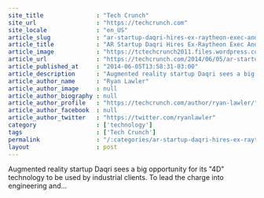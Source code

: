 ```yaml
---
site_title               : "Tech Crunch"
site_url                 : "https://techcrunch.com"
site_locale              : "en_US"
article_slug             : "ar-startup-daqri-hires-ex-raytheon-exec-andy-lowery-as-it-expands-sales-to-industrial-clients"
article_title            : "AR Startup Daqri Hires Ex-Raytheon Exec Andy Lowery As It Expands Sales To Industrial Clients"
article_image            : "https://tctechcrunch2011.files.wordpress.com/2014/06/daqri-execs.jpg?w=764&h=400&crop=1"
article_url              : "https://techcrunch.com/2014/06/05/ar-startup-daqri-hires-ex-raytheon-exec-andy-lowery-as-it-expands-sales-to-industrial-clients/"
article_published_at     : "2014-06-05T13:58:31-03:00"
article_description      : "Augmented reality startup Daqri sees a big opportunity for its '4D' technology to be used by industrial clients. To lead the charge into engineering and..."
article_author_name      : "Ryan Lawler"
article_author_image     : null
article_author_biography : null
article_author_profile   : "https://techcrunch.com/author/ryan-lawler/"
article_author_facebook  : null
article_author_twitter   : "https://twitter.com/ryanlawler"
category                 : ['technology']
tags                     : ['Tech Crunch']
permalink                : "/:categories/ar-startup-daqri-hires-ex-raytheon-exec-andy-lowery-as-it-expands-sales-to-industrial-clients/"
layout                   : post
---
```


Augmented reality startup Daqri sees a big opportunity for its "4D" technology to be used by industrial clients. To lead the charge into engineering and...
